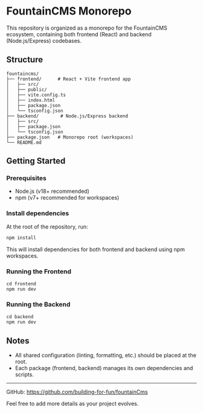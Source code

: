 # FountainCMS Monorepo

This repository is organized as a monorepo for the FountainCMS ecosystem, containing both frontend (React) and backend (Node.js/Express) codebases.

## Structure

```
fountaincms/
├── frontend/      # React + Vite frontend app
│   ├── src/
│   ├── public/
│   ├── vite.config.ts
│   ├── index.html
│   ├── package.json
│   └── tsconfig.json
├── backend/        # Node.js/Express backend
│   ├── src/
│   ├── package.json
│   └── tsconfig.json
├── package.json   # Monorepo root (workspaces)
└── README.md
```

## Getting Started

### Prerequisites
- Node.js (v18+ recommended)
- npm (v7+ recommended for workspaces)

### Install dependencies
At the root of the repository, run:

```sh
npm install
```
This will install dependencies for both frontend and backend using npm workspaces.

### Running the Frontend

```
cd frontend
npm run dev
```

### Running the Backend

```
cd backend
npm run dev
```

## Notes
- All shared configuration (linting, formatting, etc.) should be placed at the root.
- Each package (frontend, backend) manages its own dependencies and scripts.

---

GitHub: https://github.com/building-for-fun/fountainCms

Feel free to add more details as your project evolves.
